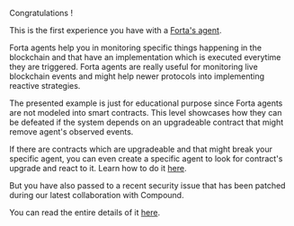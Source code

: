 Congratulations !

This is the first experience you have with a [Forta's agent](https://docs.forta.network/en/latest/). 

Forta agents help you in monitoring specific things happening in the blockchain and that have an implementation which is executed everytime they are triggered. Forta agents are really useful for monitoring live blockchain events and might help newer protocols into implementing reactive strategies. 

The presented example is just for educational purpose since Forta agents are not modeled into smart contracts. This level showcases how they can be defeated if the system depends on an upgradeable contract that might remove agent's observed events.

If there are contracts which are upgradeable and that might break your specific agent, you can even create a specific agent to look for contract's upgrade and react to it. Learn how to do it [here](https://docs.forta.network/en/latest/quickstart/).

But you have also passed to a recent security issue that has been patched during our latest collaboration with Compound.

You can read the entire details of it [here](https://blog.openzeppelin.com/compound-tusd-integration-issue-retrospective/). 